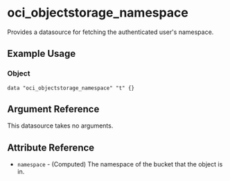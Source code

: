 # oci\_objectstorage\_namespace


Provides a datasource for fetching the authenticated user's namespace.

## Example Usage

### Object

```
data "oci_objectstorage_namespace" "t" {}
```

## Argument Reference

This datasource takes no arguments.

## Attribute Reference

* `namespace` - (Computed) The namespace of the bucket that the object is in.
